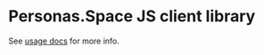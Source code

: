 # Personas.Space JS client library

See [usage docs](https://docs.personas.space/libraries) for more info.
